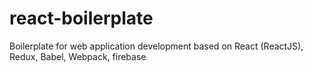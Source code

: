 # react-boilerplate
Boilerplate for web application development based on React (ReactJS), Redux, Babel, Webpack, firebase
